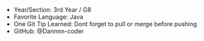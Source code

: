 - Year/Section: 3rd Year / G8
- Favorite Language: Java
- One Git Tip Learned: Dont forget to pull or merge before pushing
- GitHub: @Dannnn-coder